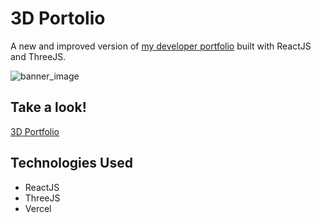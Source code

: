 # 3D Portolio
A new and improved version of [my developer portfolio](https://seancurrlin.onrender.com/) built with ReactJS and ThreeJS.

![banner_image](https://i.imgur.com/jwsYgV5.png)

## Take a look!
[3D Portfolio](https://thr33d.vercel.app/)

## Technologies Used
* ReactJS
* ThreeJS
* Vercel
